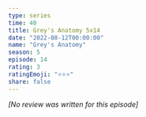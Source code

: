 ```yaml
---
type: series
time: 40
title: Grey's Anatomy 5x14
date: "2022-08-12T00:00:00"
name: "Grey's Anatomy"
season: 5
episode: 14
rating: 3
ratingEmoji: "⭐️⭐️⭐️"
share: false
---
```


*[No review was written for this episode]*